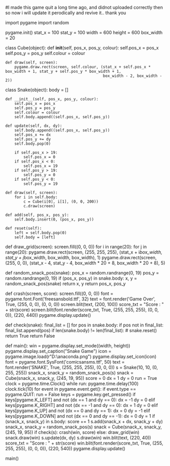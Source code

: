 #I made this game quit a long time ago, and didnot uploaded correctly then so now i will update it perodically and revive it.. thank you


import pygame
import random

pygame.init()
stat_x = 100
stat_y = 100
width = 600
height = 600
box_width = 20


class Cube(object):
    def __init__(self, pos_x, pos_y, colour):
        self.pos_x = pos_x
        self.pos_y = pos_y
        self.colour = colour

    def draw(self, screen):
        pygame.draw.rect(screen, self.colour, (stat_x + self.pos_x * box_width + 1, stat_y + self.pos_y * box_width + 1,
                                               box_width - 2, box_width - 2))


class Snake(object):
    body = []

    def __init__(self, pos_x, pos_y, colour):
        self.pos_x = pos_x
        self.pos_y = pos_y
        self.colour = colour
        self.body.append((self.pos_x, self.pos_y))

    def update(self, dx, dy):
        self.body.append((self.pos_x, self.pos_y))
        self.pos_x += dx
        self.pos_y += dy
        self.body.pop(0)

        if self.pos_x > 19:
            self.pos_x = 0
        if self.pos_x < 0:
            self.pos_x = 19
        if self.pos_y > 19:
            self.pos_y = 0
        if self.pos_y < 0:
            self.pos_y = 19

    def draw(self, screen):
        for i in self.body:
            c = Cube(i[0], i[1], (0, 0, 200))
            c.draw(screen)

    def add(self, pos_x, pos_y):
        self.body.insert(0, (pos_x, pos_y))

    def reset(self):
        left = self.body.pop(0)
        self.body = [left]


def draw_grid(screen):
    screen.fill((0, 0, 0))
    for i in range(20):
        for j in range(20):
            pygame.draw.rect(screen, (255, 255, 255), (stat_x + i*box_width, stat_y + j*box_width, box_width, box_width), 1)
    pygame.draw.rect(screen, (255, 0, 0), (stat_x - 4, stat_y - 4, box_width * 20 + 8, box_width * 20 + 8), 5)


def random_snack_pos(snake):
    pos_x = random.randrange(0, 19)
    pos_y = random.randrange(0, 19)
    if (pos_x, pos_y) in snake.body:
        x, y = random_snack_pos(snake)
        return x, y
    return pos_x, pos_y


def crash(screen, score):
    screen.fill((0, 0, 0))
    font = pygame.font.Font('freesansbold.ttf', 32)
    text = font.render('Game Over', True, (255, 0, 0), (0, 0, 0))
    screen.blit(text, (200, 100))
    score_txt = "Score : " + str(score)
    screen.blit(font.render(score_txt, True, (255, 255, 255), (0, 0, 0)), (220, 440))
    pygame.display.update()


def check(snake):
    final_list = []
    for pos in snake.body:
        if pos not in final_list:
            final_list.append(pos)
    if len(snake.body) != len(final_list):
        # snake.reset()
        return True
    return False


def main():
    win = pygame.display.set_mode((width, height))
    pygame.display.set_caption("Snake Game")
    icon = pygame.image.load(r"D:\anaconda.png")
    pygame.display.set_icon(icon)
    font = pygame.font.SysFont('comicsansms.ttf', 50)
    text = font.render('SNAKE', True, (255, 255, 255), (0, 0, 0))
    s = Snake(10, 10, (0, 255, 255))
    snack_x, snack_y = random_snack_pos(s)
    snack = Cube(snack_x, snack_y, (245, 19, 95))
    score = 0
    dx = 1
    dy = 0
    run = True
    clock = pygame.time.Clock()
    while run:
        pygame.time.delay(100)
        clock.tick(10)
        for event in pygame.event.get():
            if event.type == pygame.QUIT:
                run = False
            keys = pygame.key.get_pressed()
            if keys[pygame.K_LEFT] and not (dx == 1 and dy == 0):
                dx = -1
                dy = 0
            elif keys[pygame.K_RIGHT] and not (dx == -1 and dy == 0):
                dx = 1
                dy = 0
            elif keys[pygame.K_UP] and not (dx == 0 and dy == 1):
                dx = 0
                dy = -1
            elif keys[pygame.K_DOWN] and not (dx == 0 and dy == -1):
                dx = 0
                dy = 1
        if (snack_x, snack_y) in s.body:
            score += 1
            s.add(snack_x + dx, snack_y + dy)
            snack_x, snack_y = random_snack_pos(s)
            snack = Cube(snack_x, snack_y, (245, 19, 95))
        if check(s):
            crash(win, score)
        else:
            draw_grid(win)
            snack.draw(win)
            s.update(dx, dy)
            s.draw(win)
            win.blit(text, (220, 40))
            score_txt = "Score : " + str(score)
            win.blit(font.render(score_txt, True, (255, 255, 255), (0, 0, 0)), (220, 540))
            pygame.display.update()


main()
